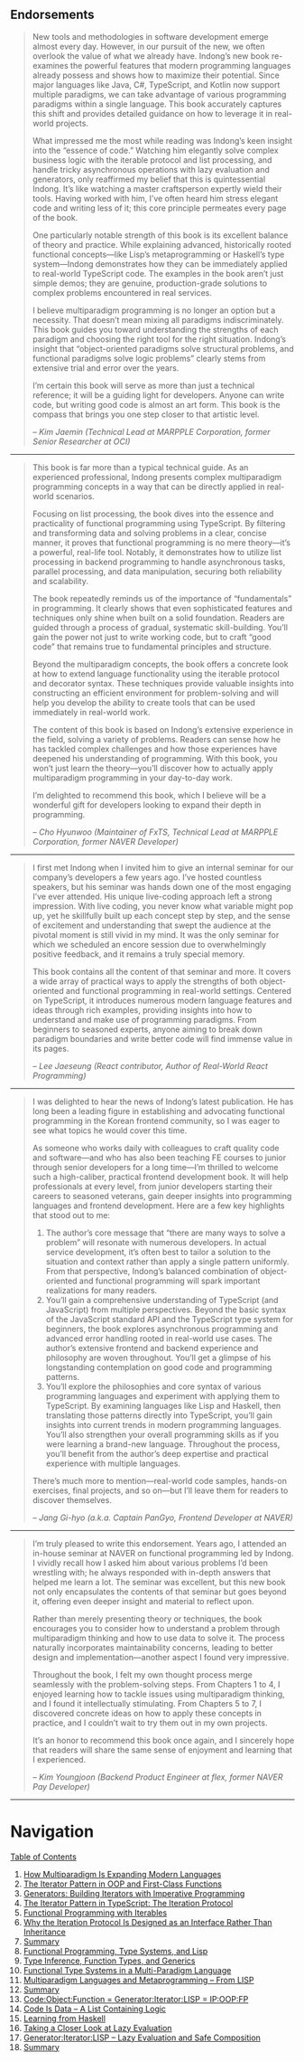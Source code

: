 ## Endorsements

> New tools and methodologies in software development emerge almost every day. However, in our pursuit of the new, we often overlook the value of what we already have. Indong’s new book re-examines the powerful features that modern programming languages already possess and shows how to maximize their potential. Since major languages like Java, C#, TypeScript, and Kotlin now support multiple paradigms, we can take advantage of various programming paradigms within a single language. This book accurately captures this shift and provides detailed guidance on how to leverage it in real-world projects.
>
> What impressed me the most while reading was Indong’s keen insight into the “essence of code.” Watching him elegantly solve complex business logic with the iterable protocol and list processing, and handle tricky asynchronous operations with lazy evaluation and generators, only reaffirmed my belief that this is quintessential Indong. It’s like watching a master craftsperson expertly wield their tools. Having worked with him, I’ve often heard him stress elegant code and writing less of it; this core principle permeates every page of the book.
>
> One particularly notable strength of this book is its excellent balance of theory and practice. While explaining advanced, historically rooted functional concepts—like Lisp’s metaprogramming or Haskell’s type system—Indong demonstrates how they can be immediately applied to real-world TypeScript code. The examples in the book aren’t just simple demos; they are genuine, production-grade solutions to complex problems encountered in real services.
>
> I believe multiparadigm programming is no longer an option but a necessity. That doesn’t mean mixing all paradigms indiscriminately. This book guides you toward understanding the strengths of each paradigm and choosing the right tool for the right situation. Indong’s insight that “object-oriented paradigms solve structural problems, and functional paradigms solve logic problems” clearly stems from extensive trial and error over the years.
>
> I’m certain this book will serve as more than just a technical reference; it will be a guiding light for developers. Anyone can write code, but writing good code is almost an art form. This book is the compass that brings you one step closer to that artistic level.
>
> _– Kim Jaemin (Technical Lead at MARPPLE Corporation, former Senior Researcher at OCI)_

---

> This book is far more than a typical technical guide. As an experienced professional, Indong presents complex multiparadigm programming concepts in a way that can be directly applied in real-world scenarios.
>
> Focusing on list processing, the book dives into the essence and practicality of functional programming using TypeScript. By filtering and transforming data and solving problems in a clear, concise manner, it proves that functional programming is no mere theory—it’s a powerful, real-life tool. Notably, it demonstrates how to utilize list processing in backend programming to handle asynchronous tasks, parallel processing, and data manipulation, securing both reliability and scalability.
>
> The book repeatedly reminds us of the importance of “fundamentals” in programming. It clearly shows that even sophisticated features and techniques only shine when built on a solid foundation. Readers are guided through a process of gradual, systematic skill-building. You’ll gain the power not just to write working code, but to craft “good code” that remains true to fundamental principles and structure.
>
> Beyond the multiparadigm concepts, the book offers a concrete look at how to extend language functionality using the iterable protocol and decorator syntax. These techniques provide valuable insights into constructing an efficient environment for problem-solving and will help you develop the ability to create tools that can be used immediately in real-world work.
>
> The content of this book is based on Indong’s extensive experience in the field, solving a variety of problems. Readers can sense how he has tackled complex challenges and how those experiences have deepened his understanding of programming. With this book, you won’t just learn the theory—you’ll discover how to actually apply multiparadigm programming in your day-to-day work.
>
> I’m delighted to recommend this book, which I believe will be a wonderful gift for developers looking to expand their depth in programming.
>
> _– Cho Hyunwoo (Maintainer of FxTS, Technical Lead at MARPPLE Corporation, former NAVER Developer)_

---

> I first met Indong when I invited him to give an internal seminar for our company’s developers a few years ago. I’ve hosted countless speakers, but his seminar was hands down one of the most engaging I’ve ever attended. His unique live-coding approach left a strong impression. With live coding, you never know what variable might pop up, yet he skillfully built up each concept step by step, and the sense of excitement and understanding that swept the audience at the pivotal moment is still vivid in my mind. It was the only seminar for which we scheduled an encore session due to overwhelmingly positive feedback, and it remains a truly special memory.
>
> This book contains all the content of that seminar and more. It covers a wide array of practical ways to apply the strengths of both object-oriented and functional programming in real-world settings. Centered on TypeScript, it introduces numerous modern language features and ideas through rich examples, providing insights into how to understand and make use of programming paradigms. From beginners to seasoned experts, anyone aiming to break down paradigm boundaries and write better code will find immense value in its pages.
>
> _– Lee Jaeseung (React contributor, Author of *Real-World React Programming*)_

---

> I was delighted to hear the news of Indong’s latest publication. He has long been a leading figure in establishing and advocating functional programming in the Korean frontend community, so I was eager to see what topics he would cover this time.
>
> As someone who works daily with colleagues to craft quality code and software—and who has also been teaching FE courses to junior through senior developers for a long time—I’m thrilled to welcome such a high-caliber, practical frontend development book. It will help professionals at every level, from junior developers starting their careers to seasoned veterans, gain deeper insights into programming languages and frontend development. Here are a few key highlights that stood out to me:
>
> 1. The author’s core message that “there are many ways to solve a problem” will resonate with numerous developers. In actual service development, it’s often best to tailor a solution to the situation and context rather than apply a single pattern uniformly. From that perspective, Indong’s balanced combination of object-oriented and functional programming will spark important realizations for many readers.
> 2. You’ll gain a comprehensive understanding of TypeScript (and JavaScript) from multiple perspectives. Beyond the basic syntax of the JavaScript standard API and the TypeScript type system for beginners, the book explores asynchronous programming and advanced error handling rooted in real-world use cases. The author’s extensive frontend and backend experience and philosophy are woven throughout. You’ll get a glimpse of his longstanding contemplation on good code and programming patterns.
> 3. You’ll explore the philosophies and core syntax of various programming languages and experiment with applying them to TypeScript. By examining languages like Lisp and Haskell, then translating those patterns directly into TypeScript, you’ll gain insights into current trends in modern programming languages. You’ll also strengthen your overall programming skills as if you were learning a brand-new language. Throughout the process, you’ll benefit from the author’s deep expertise and practical experience with multiple languages.
>
> There’s much more to mention—real-world code samples, hands-on exercises, final projects, and so on—but I’ll leave them for readers to discover themselves.
>
> _– Jang Gi-hyo (a.k.a. Captain PanGyo, Frontend Developer at NAVER)_

---

> I’m truly pleased to write this endorsement. Years ago, I attended an in-house seminar at NAVER on functional programming led by Indong. I vividly recall how I asked him about various problems I’d been wrestling with; he always responded with in-depth answers that helped me learn a lot. The seminar was excellent, but this new book not only encapsulates the contents of that seminar but goes beyond it, offering even deeper insight and material to reflect upon.
>
> Rather than merely presenting theory or techniques, the book encourages you to consider how to understand a problem through multiparadigm thinking and how to use data to solve it. The process naturally incorporates maintainability concerns, leading to better design and implementation—another aspect I found very impressive.
>
> Throughout the book, I felt my own thought process merge seamlessly with the problem-solving steps. From Chapters 1 to 4, I enjoyed learning how to tackle issues using multiparadigm thinking, and I found it intellectually stimulating. From Chapters 5 to 7, I discovered concrete ideas on how to apply these concepts in practice, and I couldn’t wait to try them out in my own projects.
>
> It’s an honor to recommend this book once again, and I sincerely hope that readers will share the same sense of enjoyment and learning that I experienced.
>
> _– Kim Youngjoon (Backend Product Engineer at flex, former NAVER Pay Developer)_

---

# Navigation

[Table of Contents](README.md)

1. [How Multiparadigm Is Expanding Modern Languages](1.0.-How-Multiparadigm-Is-Expanding-Modern-Languages.md)
  1. [The Iterator Pattern in OOP and First-Class Functions](1.1-The-Iterator-Pattern-in-OOP-and-First-Class-Functions.md)
  2. [Generators: Building Iterators with Imperative Programming](1.2-Generators:-Building-Iterators-with-Imperative-Programming.md)
  3. [The Iterator Pattern in TypeScript: The Iteration Protocol](1.3-The-Iterator-Pattern-in-TypeScript:-The-Iteration-Protocol.md)
  4. [Functional Programming with Iterables](1.4-Functional-Programming-with-Iterables.md)
  5. [Why the Iteration Protocol Is Designed as an Interface Rather Than Inheritance](1.5-Why-the-Iteration-Protocol-Is-Designed-as-an-Interface-Rather-Than-Inheritance.md)
  6. [Summary](1.6-Summary.md)
2. [Functional Programming, Type Systems, and Lisp](2.0-Functional-Programming,-Type-Systems,-and-Lisp.md)
  1. [Type Inference, Function Types, and Generics](2.1-Type-Inference,-Function-Types,-and-Generics.md)
  2. [Functional Type Systems in a Multi-Paradigm Language](2.2-Functional-Type-Systems-in-a-Multi-Paradigm-Language.md)
  3. [Multiparadigm Languages and Metaprogramming – From LISP](2.3-Multiparadigm-Languages-and-Metaprogramming-–-From-LISP.md)
  4. [Summary](2.4-Summary.md)
3. [Code:Object:Function = Generator:Iterator:LISP = IP:OOP:FP](3.0-Code%3AObject%3AFunction-=-Generator%3AIterator%3ALISP-=-IP%3AOOP%3AFP.md)
  1. [Code Is Data – A List Containing Logic](3.1-Code-Is-Data-–-A-List-Containing-Logic.md)
  2. [Learning from Haskell](3.2-Learning-from-Haskell.md)
  3. [Taking a Closer Look at Lazy Evaluation](3.3-Taking-a-Closer-Look-at-Lazy-Evaluation.md)
  4. [Generator:Iterator:LISP – Lazy Evaluation and Safe Composition](3.4-Generator:Iterator:LISP-–-Lazy-Evaluation-and-Safe-Composition.md)
  5. [Summary](3.5-Summary.md)
